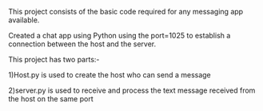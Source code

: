 This project consists of the basic code required for any messaging app available.

Created a chat app using Python using the port=1025 to establish a connection between the host and the server.

This project has two parts:-

1)Host.py is used to create the host who can send a message 

2)server.py is used to receive and process the text message received from the host on the same port
